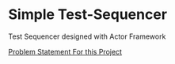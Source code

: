 # Simple Test-Sequencer
Test Sequencer designed with Actor Framework

[Problem Statement For this Project](ProblemStatement.md)

